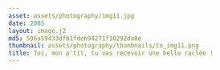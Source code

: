 ```yaml
---
asset: assets/photography/img11.jpg
date: 2005
layout: image.j2
md5: 596a59433dfb1fdeb94271f10292da8e
thumbnail: assets/photography/thumbnails/tn_img11.png
title: Toi, mon p'tit, tu vas recevoir une belle raclée !
---
```


